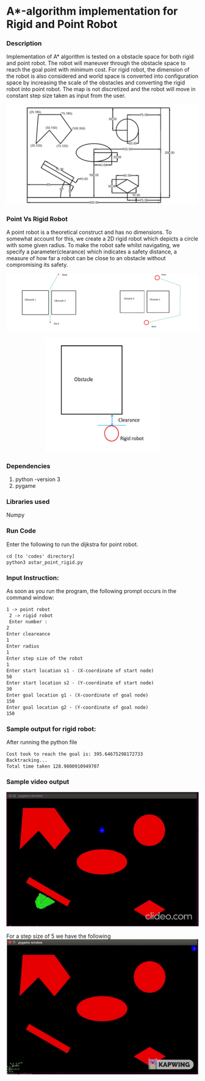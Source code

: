 # A*-algorithm implementation for Rigid and Point Robot
### Description
Implementation of A* algorithm is tested on a obstacle space for both rigid and point robot. The robot will maneuver through the obstacle space to reach the goal point with minimum cost. For rigid robot, the dimension of the robot is also considered and world space is converted into configuration space by increasing the scale of the obstacles and converting the rigid robot into point robot. The map is not discretized and the robot will move in constant step size taken as input from the user.


![](./Data/problem.png)



### Point Vs Rigid Robot
A point robot is a theoretical construct and has no dimensions. To somewhat account for this, we create a 2D rigid robot which  depicts  a circle with some given radius. To make the robot safe whilst navigating, we specify a parameter(clearance) which indicates 
a safety distance, a measure of how far a robot can be close to an obstacle without compromising its safety.

![](./Data/pointvsrigid.png)
<p align="center">
  <img width="300" height="300" src="./Data/clearance.png">
</p>


### Dependencies 
1. python -version 3
2. pygame


### Libraries used
Numpy

### Run Code
Enter the following to run the dijkstra for point robot.

```
cd [to 'codes' directory]
python3 astar_point_rigid.py
```

### Input Instruction:
As soon as you run the program, the following prompt occurs in the command window:
```
1 -> point robot 
 2 -> rigid robot
 Enter number :
2
Enter cleareance
1
Enter radius
1
Enter step size of the robot
1
Enter start location s1 - (X-coordinate of start node)
50
Enter start location s2 - (Y-coordinate of start node)
30
Enter goal location g1 - (X-coordinate of goal node)
150
Enter goal location g2 - (Y-coordinate of goal node)
150
```



### Sample output for rigid robot:
After running the python file
```
Cost took to reach the goal is: 395.64675298172733
Backtracking...
Total time taken 128.9800910949707
```


### Sample video output
![Alt Text](./Data/video1.gif)

For a step size of 5 we have the following
![Alt Text](./Data/video2.gif)




